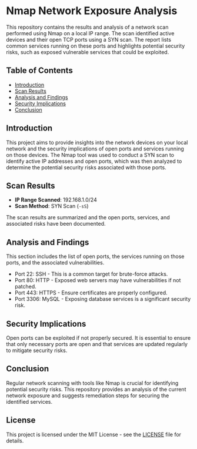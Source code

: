# Nmap Network Exposure Analysis

This repository contains the results and analysis of a network scan performed using Nmap on a local IP range. The scan identified active devices and their open TCP ports using a SYN scan. The report lists common services running on these ports and highlights potential security risks, such as exposed vulnerable services that could be exploited.

## Table of Contents
- [Introduction](#introduction)
- [Scan Results](#scan-results)
- [Analysis and Findings](#analysis-and-findings)
- [Security Implications](#security-implications)
- [Conclusion](#conclusion)

## Introduction
This project aims to provide insights into the network devices on your local network and the security implications of open ports and services running on those devices. The Nmap tool was used to conduct a SYN scan to identify active IP addresses and open ports, which was then analyzed to determine the potential security risks associated with those ports.

## Scan Results
- **IP Range Scanned**: 192.168.1.0/24
- **Scan Method**: SYN Scan (`-sS`)

The scan results are summarized and the open ports, services, and associated risks have been documented.

## Analysis and Findings
This section includes the list of open ports, the services running on those ports, and the associated vulnerabilities.

- Port 22: SSH - This is a common target for brute-force attacks.
- Port 80: HTTP - Exposed web servers may have vulnerabilities if not patched.
- Port 443: HTTPS - Ensure certificates are properly configured.
- Port 3306: MySQL - Exposing database services is a significant security risk.

## Security Implications
Open ports can be exploited if not properly secured. It is essential to ensure that only necessary ports are open and that services are updated regularly to mitigate security risks.

## Conclusion
Regular network scanning with tools like Nmap is crucial for identifying potential security risks. This repository provides an analysis of the current network exposure and suggests remediation steps for securing the identified services.

## License
This project is licensed under the MIT License - see the [LICENSE](LICENSE) file for details.
